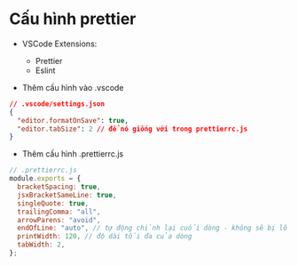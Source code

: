 # Cấu hình prettier

- VSCode Extensions:

  - Prettier
  - Eslint

- Thêm cấu hình vào .vscode

```json
// .vscode/settings.json
{
  "editor.formatOnSave": true,
  "editor.tabSize": 2 // để nó giống với trong prettierrc.js
}
```

- Thêm cấu hình .prettierrc.js

```js
// .prettierrc.js
module.exports = {
  bracketSpacing: true,
  jsxBracketSameLine: true,
  singleQuote: true,
  trailingComma: "all",
  arrowParens: "avoid",
  endOfLine: "auto", // tự động chỉnh lại cuối dòng - không sẽ bị lỗi
  printWidth: 120, // độ dài tối đa của dòng
  tabWidth: 2,
};
```
